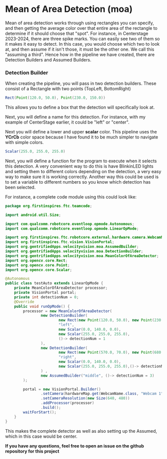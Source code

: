 # Mean of Area Detection (moa)

Mean of area detection works through using rectangles you can specify, and then getting the average color over that entire area of the rectangle to determine if it should choose that "spot". For instance, in Centerstage 2023-2024, there are three spike marks. You can easily see two of them so it makes it easy to detect. In this case, you would choose which two to look at, and then assume if it isn't those, it must be the other one. We call this "assuming a third". Hence how in the pipeline we have created, there are Detection Builders and Assumed Builders.

### Detection Builder

When creating the pipeline, you will pass in two detection builders. These consist of a Rectangle with two points (TopLeft, BottomRight)

```java
Rect(Point(120.0, 50.0), Point(230.0, 150.0))
```

This allows you to define a box that the detection will specifically look at.&#x20;

Next, you will define a name for this detection. For instance, with my example of CenterStage earlier, it could be "left" or "center".

Next you will define a lower and upper **scalar** color. This pipeline uses the **YCrCb** color space because I have found it to be much simpler to navigate with simple colors.

```java
Scalar(255.0, 255.0, 255.0)
```

Next, you will define a function for the program to execute when it selects this detection. A very convenient way to do this is have BlinkinLED lights and setting them to different colors depending on the detection, a very easy way to make sure it is working correctly. Another way this could be used is to set a variable to different numbers so you know which detection has been selected.

For instance, a complete code module using this could look like:&#x20;

```java
package org.firstinspires.ftc.teamcode;

import android.util.Size;

import com.qualcomm.robotcore.eventloop.opmode.Autonomous;
import com.qualcomm.robotcore.eventloop.opmode.LinearOpMode;

import org.firstinspires.ftc.robotcore.external.hardware.camera.WebcamName;
import org.firstinspires.ftc.vision.VisionPortal;
import org.gentrifiedApps.velocityvision.moa.AssumedBuilder;
import org.gentrifiedApps.velocityvision.moa.DetectionBuilder;
import org.gentrifiedApps.velocityvision.moa.MeanColorOfAreaDetector;
import org.opencv.core.Rect;
import org.opencv.core.Point;
import org.opencv.core.Scalar;

@Autonomous
public class testAuto extends LinearOpMode {
    private MeanColorOfAreaDetector processor;
    private VisionPortal portal;
    private int detectionNum = 0;
    @Override
    public void runOpMode() {
        processor = new MeanColorOfAreaDetector(
                new DetectionBuilder(
                        new Rect(new Point(120.0, 50.0), new Point(230.0, 150.0)),
                        "left",
                        new Scalar(0.0, 140.0, 0.0),
                        new Scalar(255.0, 255.0, 255.0),
                        ()-> detectionNum = 1
                ),
                new DetectionBuilder(
                        new Rect(new Point(570.0, 70.0), new Point(680.0, 170.0)),
                        "right",
                        new Scalar(0.0, 140.0, 0.0),
                        new Scalar(255.0, 255.0, 255.0),()-> detectionNum = 2
                ) ,
                new AssumedBuilder("middle", ()-> detectionNum = 3)
        );

        portal = new VisionPortal.Builder()
                .setCamera(hardwareMap.get(WebcamName.class, "Webcam 1"))
                .setCameraResolution(new Size(640, 480))
                .addProcessor(processor)
                .build();
        waitForStart();
    }
}
```

This makes the complete detector as well as also setting up the Assumed, which in this case would be center.

**If you have any questions, feel free to open an issue on the github repository for this project**
